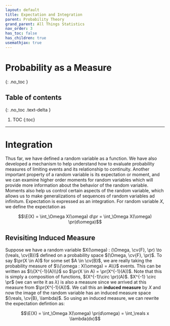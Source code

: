```yaml
---
layout: default
title: Expectation and Integration
parent: Probability Theory
grand_parent: All Things Statistics
nav_order: 3
has_toc: false
has_children: true
usemathjax: true
---
```


# Probability as a Measure
{: .no_toc }

## Table of contents
{: .no_toc .text-delta }

1. TOC
{:toc}

---

$\newcommand{\reals}{\mathbb{R}}$ $\newcommand{\nats}{\mathbb{N}}$ $\newcommand{\ind}{\mathbb{1}}$  $\newcommand{\pr}{\mathbb{P}}$ $\newcommand{\cv}[1]{\mathcal{#1}}$ $\newcommand{\nul}{\varnothing}$ $\newcommand{\eps}{\varepsilon}$ $\newcommand{\E}{\mathbb{E}}$ 

# Integration

Thus far, we have defined a random variable as a function. We have also developed a mechanism to help understand how to evaluate probability measures of limiting events and its relationship to continuity. Another important property of a random variable is its expectation or moment, and we can examine higher order moments for random variables which will provide more information about the behavior of the random variable. Moments also help us control certain aspects of the random variable, which allows us to make generalizations of sequences of random variables ad infinitum. Expectation is expressed as an integration. For random variable $X$, we define the expectation as

$$\E(X) = \int_\Omega X(\omega) d\pr = \int_\Omega X(\omega) \pr(d\omega)$$

## Revisiting Induced Measure

Suppose we have a random variable $X(\omega) : (\Omega, \cv{F}, \pr) \to (\reals, \cv{B})$ defined on a probability space $(\Omega, \cv{F}, \pr)$. To say $\pr(X \in A)$ for some set $A \in \cv{B}$, we are really taking the probability measure of $\\{\omega : X(\omega) = A\\}$ events. This can be written as $\\{X^{-1}(A)\\}$ so $\pr(X \in A) = \pr(X^{-1}(A))$. Note that this is simply a composition of functions, $(X^{-1}\circ \pr)(A)$. $X^{-1} \circ \pr$ (we can write it as $\lambda$) is also a measure since we arrived at this measure from $\pr(X^{-1}(A))$. We call this an **induced measure** by $X$ and now the image of the random variable has an induced measure space $(\reals, \cv{B}, \lambda)$. So using an induced measure, we can rewrite the expectation defintion as:

$$\E(X) = \int_\Omega X(\omega) \pr(d\omega) = \int_\reals x \lambda(dx)$$

